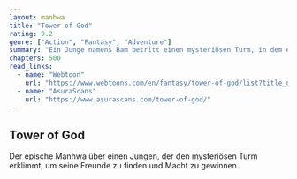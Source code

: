 ```yaml
---
layout: manhwa
title: "Tower of God"
rating: 9.2
genre: ["Action", "Fantasy", "Adventure"]
summary: "Ein Junge namens Bam betritt einen mysteriösen Turm, in dem es viele Prüfungen und Herausforderungen gibt, um Macht und Antworten zu finden."
chapters: 500
read_links:
  - name: "Webtoon"
    url: "https://www.webtoons.com/en/fantasy/tower-of-god/list?title_no=95"
  - name: "AsuraScans"
    url: "https://www.asurascans.com/tower-of-god/"
---
```


## Tower of God

Der epische Manhwa über einen Jungen, der den mysteriösen Turm erklimmt, um seine Freunde zu finden und Macht zu gewinnen.
